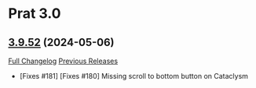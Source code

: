 # Prat 3.0

## [3.9.52](https://github.com/Legacy-of-Sylvanaar/prat-3-0/tree/3.9.52) (2024-05-06)
[Full Changelog](https://github.com/Legacy-of-Sylvanaar/prat-3-0/compare/3.9.51...3.9.52) [Previous Releases](https://github.com/Legacy-of-Sylvanaar/prat-3-0/releases)

- [Fixes #181] [Fixes #180] Missing scroll to bottom button on Cataclysm  

